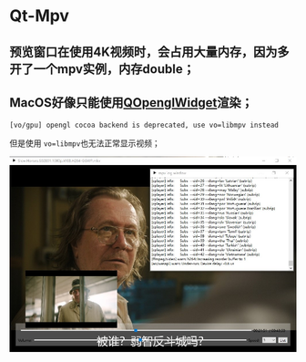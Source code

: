 # Qt-Mpv

## 预览窗口在使用4K视频时，会占用大量内存，因为多开了一个mpv实例，内存double；

## MacOS好像只能使用[QOpenglWidget](https://github.com/mpv-player/mpv-examples/tree/master/libmpv/qt_opengl)渲染；

```
[vo/gpu] opengl cocoa backend is deprecated, use vo=libmpv instead
```

但是使用 `vo=libmpv`也无法正常显示视频；

<div align=center><img src="doc/player.jpeg"></div>

